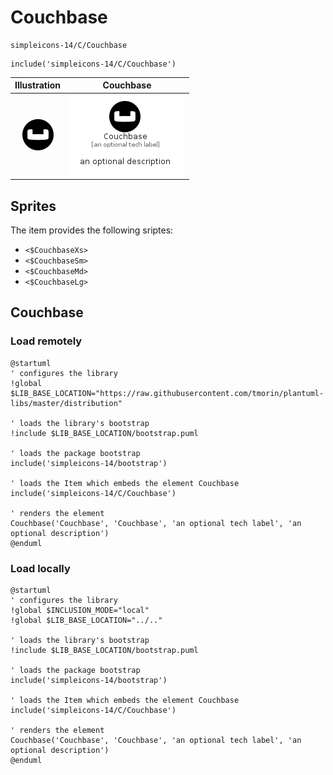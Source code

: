 # Couchbase


```text
simpleicons-14/C/Couchbase
```

```text
include('simpleicons-14/C/Couchbase')
```



| Illustration | Couchbase |
| :---: | :---: |
| ![illustration for Illustration](../../simpleicons-14/C/Couchbase.png) | ![illustration for Couchbase](../../simpleicons-14/C/Couchbase.Local.png) |



## Sprites
The item provides the following sriptes:

- `<$CouchbaseXs>`
- `<$CouchbaseSm>`
- `<$CouchbaseMd>`
- `<$CouchbaseLg>`





## Couchbase

### Load remotely
```plantuml
@startuml
' configures the library
!global $LIB_BASE_LOCATION="https://raw.githubusercontent.com/tmorin/plantuml-libs/master/distribution"

' loads the library's bootstrap
!include $LIB_BASE_LOCATION/bootstrap.puml

' loads the package bootstrap
include('simpleicons-14/bootstrap')

' loads the Item which embeds the element Couchbase
include('simpleicons-14/C/Couchbase')

' renders the element
Couchbase('Couchbase', 'Couchbase', 'an optional tech label', 'an optional description')
@enduml
```

### Load locally
```plantuml
@startuml
' configures the library
!global $INCLUSION_MODE="local"
!global $LIB_BASE_LOCATION="../.."

' loads the library's bootstrap
!include $LIB_BASE_LOCATION/bootstrap.puml

' loads the package bootstrap
include('simpleicons-14/bootstrap')

' loads the Item which embeds the element Couchbase
include('simpleicons-14/C/Couchbase')

' renders the element
Couchbase('Couchbase', 'Couchbase', 'an optional tech label', 'an optional description')
@enduml
```

